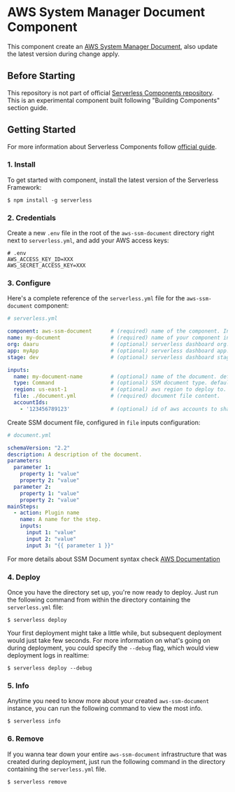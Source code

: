 # AWS System Manager Document Component 

This component create an [AWS System Manager Document](https://docs.aws.amazon.com/systems-manager/latest/userguide/sysman-ssm-docs.html),
also update the latest version during change apply.

## Before Starting

This repository is not part of official [Serverless Components repository](https://github.com/serverless/components).
This is an experimental component built following "Building Components" section guide.

## Getting Started

For more information about Serverless Components follow [official guide](https://github.com/serverless/components).

### 1. Install

To get started with component, install the latest version of the Serverless Framework:

```
$ npm install -g serverless
```

### 2. Credentials

Create a new `.env` file in the root of the `aws-ssm-document` directory right next to `serverless.yml`, and add your AWS access keys:

```
# .env
AWS_ACCESS_KEY_ID=XXX
AWS_SECRET_ACCESS_KEY=XXX
```

### 3. Configure

Here's a complete reference of the `serverless.yml` file for the `aws-ssm-document` component:

```yml
# serverless.yml

component: aws-ssm-document      # (required) name of the component. In that case, it's aws-ssm-document.
name: my-document                # (required) name of your component instance.
org: daaru                       # (optional) serverless dashboard org. default is the first org you created during signup.
app: myApp                       # (optional) serverless dashboard app. default is the same as the name property.
stage: dev                       # (optional) serverless dashboard stage. default is dev.

inputs:
  name: my-document-name         # (optional) name of the document. default is auto-generated prepending stage name.
  type: Command                  # (optional) SSM document type. default it "Command".
  region: us-east-1              # (optional) aws region to deploy to. default is us-east-1.
  file: ./document.yml           # (required) document file content.
  accountIds:
    - '123456789123'             # (optional) id of aws accounts to share document to
```

Create SSM document file, configured in `file` inputs configuration:

```yml
# document.yml

schemaVersion: "2.2"
description: A description of the document.
parameters:
  parameter 1:
    property 1: "value"
    property 2: "value"
  parameter 2:
    property 1: "value"
    property 2: "value"
mainSteps:
  - action: Plugin name
    name: A name for the step.
    inputs:
      input 1: "value"
      input 2: "value"
      input 3: "{{ parameter 1 }}"
```

For more details about SSM Document syntax check [AWS Documentation](https://docs.aws.amazon.com/systems-manager/latest/userguide/sysman-doc-syntax.html)

### 4. Deploy

Once you have the directory set up, you're now ready to deploy. Just run the following command from within the directory containing the `serverless.yml` file:

```
$ serverless deploy
```

Your first deployment might take a little while, but subsequent deployment would just take few seconds. For more information on what's going on during deployment, you could specify the `--debug` flag, which would view deployment logs in realtime:

```
$ serverless deploy --debug
```

### 5. Info

Anytime you need to know more about your created `aws-ssm-document` instance, you can run the following command to view the most info. 

```
$ serverless info
```

### 6. Remove

If you wanna tear down your entire `aws-ssm-document` infrastructure that was created during deployment, just run the following command in the directory containing the `serverless.yml` file. 
```
$ serverless remove
```
